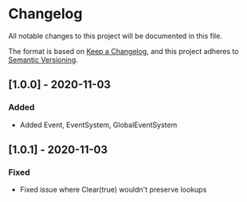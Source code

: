 # Changelog

All notable changes to this project will be documented in this file.

The format is based on [Keep a Changelog](https://keepachangelog.com/en/1.0.0/),
and this project adheres to [Semantic Versioning](https://semver.org/spec/v2.0.0.html).

## [1.0.0] - 2020-11-03
### Added

- Added Event, EventSystem, GlobalEventSystem

## [1.0.1] - 2020-11-03
### Fixed

- Fixed issue where Clear(true) wouldn't preserve lookups
